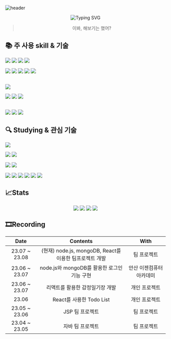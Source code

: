 <!-- 헤더 -->
![header](https://capsule-render.vercel.app/api?type=waving&color=gradient&height=120&animation=fadeIn&section=footer&text=GY-Recorder&fontAlign=50&fontColor=343F55)

 <div align="center">
   
![Typing SVG](https://readme-typing-svg.herokuapp.com/?color=5B5755&lines=GY-Recorder&font=Dancing+Script&size=50&center=true&vCenter=true&width=600&height=80)

>이봐, 해보기는 했어?
 </div>

 <!-- 주 사용 기술 -->
## 📚 주 사용 skill & 기술
 
<img src="https://img.shields.io/badge/React-61DAFB?style=for-the-badge&logo=React&logoColor=white"/> <img src="https://img.shields.io/badge/JavaScript-F7DF1E?style=for-the-badge&logo=JavaScript&logoColor=white"/>
<img src="https://img.shields.io/badge/css3-1572B6?style=for-the-badge&logo=css3&logoColor=white"/>
<img src="https://img.shields.io/badge/html5-E34F26?style=for-the-badge&logo=html5&logoColor=white"/></br>

<img src="https://img.shields.io/badge/axios-5A29E4?style=for-the-badge&logo=axios&logoColor=white"/> <img src="https://img.shields.io/badge/express-000000?style=for-the-badge&logo=express&logoColor=white"/>
<img src="https://img.shields.io/badge/Redux-764ABC?style=for-the-badge&logo=Redux&logoColor=white"/>
<img src="https://img.shields.io/badge/styled_components-DB7093?style=for-the-badge&logo=styledcomponents&logoColor=white"/>
<img src="https://img.shields.io/badge/react_router-CA4245?style=for-the-badge&logo=reactrouter&logoColor=white"/>
</br></br>


<img src="https://img.shields.io/badge/NodeJS-339933?style=for-the-badge&logo=nodedotjs&logoColor=white"/> 


<img src="https://img.shields.io/badge/mariadb-003545?style=for-the-badge&logo=mariadb&logoColor=white"/> <img src="https://img.shields.io/badge/oracle-F80000?style=for-the-badge&logo=oracle&logoColor=white"/> <img src="https://img.shields.io/badge/MongoDB-47A248?style=for-the-badge&logo=mongodb&logoColor=white"/>
</br></br>


<img src="https://img.shields.io/badge/AWS-232F3E?style=for-the-badge&logo=amazonaws&logoColor=white"/> <img src="https://img.shields.io/badge/github-181717?style=for-the-badge&logo=github&logoColor=white"/>
<img src="https://img.shields.io/badge/gitkraken-179287?style=for-the-badge&logo=gitkraken&logoColor=white"/>

<!-- 관심 기술 -->
## 🔍 Studying & 관심 기술
<img src="https://img.shields.io/badge/vue.js-4FC08D?style=for-the-badge&logo=vue.js&logoColor=white">

<img src="https://img.shields.io/badge/typescript-3178C6?style=for-the-badge&logo=typescript&logoColor=white"/> <img src="https://img.shields.io/badge/Java-007396?style=for-the-badge&logo=Java&logoColor=white"/></br>

<img src="https://img.shields.io/badge/Spring-6DB33F?style=for-the-badge&logo=Spring&logoColor=white"/> <img src="https://img.shields.io/badge/Spring Boot-6DB33F?style=for-the-badge&logo=springboot&logoColor=white"/></br>

<img src="https://img.shields.io/badge/recoil-3578E5?style=for-the-badge&logo=recoil&logoColor=white"/> <img src="https://img.shields.io/badge/sass-CC6699?style=for-the-badge&logo=sass&logoColor=white"/>
<img src="https://img.shields.io/badge/Babel-F9DC3E?style=for-the-badge&logo=babel&logoColor=white"/>
<img src="https://img.shields.io/badge/Swagger-85EA2D?style=for-the-badge&logo=swagger&logoColor=white"/>
<img src="https://img.shields.io/badge/Webpack-8DD6F9?style=for-the-badge&logo=webpack&logoColor=white"/>
<img src="https://img.shields.io/badge/V8-4B8BF5?style=for-the-badge&logo=v8&logoColor=white"/>

<!-- 사용 언어 -->
## 📈Stats
<div align="center" style="display: flex, height:180px">
<img align="center" src="http://github-profile-summary-cards.vercel.app/api/cards/repos-per-language?username=Choi-G-Y&theme=nord_dark" />
<img align="center" src="http://github-profile-summary-cards.vercel.app/api/cards/most-commit-language?username=Choi-G-Y&theme=nord_dark" />
<img align="center" src="http://github-profile-summary-cards.vercel.app/api/cards/stats?username=Choi-G-Y&theme=nord_dark" />
<img align="center" src="http://github-profile-summary-cards.vercel.app/api/cards/productive-time?username=Choi-G-Y&theme=nord_dark&utcOffset=8" />
</div>

<!-- 지금까지 프로젝트 -->
## 🎞Recording

</hr>
<!-- | 23.06 | Dear-My-Univerest | 개인 프로젝트 | -->
<div align="center">
  
| Date | Contents | With |
|:---:|:---:|:---:|
| 23.07 ~ 23.08 | (현재) node.js, mongoDB, React를 이용한 팀프로젝트 개발 | 팀 프로젝트 |
| 23.06 ~ 23.07 | node.js와 mongoDB를 활용한 로그인 기능 구현 | 안산 이젠컴퓨터아카데미 |
| 23.06 ~ 23.07 | 리액트를 활용한 감정일기장 개발 | 개인 프로젝트 |
| 23.06 | React를 사용한 Todo List | 개인 프로젝트 |
| 23.05 ~ 23.06 | JSP 팀 프로젝트 | 팀 프로젝트 |
| 23.04 ~ 23.05 | 자바 팀 프로젝트 | 팀 프로젝트 |
  
</div>
